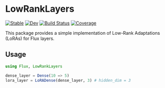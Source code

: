 # LowRankLayers

[![Stable](https://img.shields.io/badge/docs-stable-blue.svg)](https://MurrellGroup.github.io/LowRankLayers.jl/stable/)
[![Dev](https://img.shields.io/badge/docs-dev-blue.svg)](https://MurrellGroup.github.io/LowRankLayers.jl/dev/)
[![Build Status](https://github.com/MurrellGroup/LowRankLayers.jl/actions/workflows/CI.yml/badge.svg?branch=main)](https://github.com/MurrellGroup/LowRankLayers.jl/actions/workflows/CI.yml?query=branch%3Amain)
[![Coverage](https://codecov.io/gh/MurrellGroup/LowRankLayers.jl/branch/main/graph/badge.svg)](https://codecov.io/gh/MurrellGroup/LowRankLayers.jl)

This package provides a simple implementation of Low-Rank Adaptations (LoRAs) for Flux layers.

## Usage

```julia
using Flux, LowRankLayers

dense_layer = Dense(10 => 5)
lora_layer = LoRADense(dense_layer, 3) # hidden_dim = 3
```
